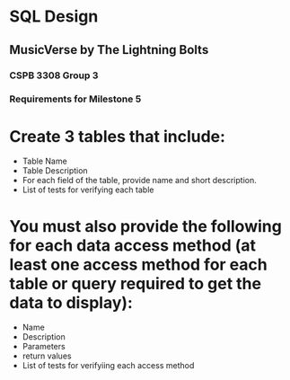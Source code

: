 # SQL Design
## MusicVerse by The Lightning Bolts
### CSPB 3308 Group 3

### Requirements for Milestone 5
# Create 3 tables that include:
+ Table Name
+ Table Description
+ For each field of the table, provide name and short description.
+ List of tests for verifying each table

# You must also provide the following for each data access method (at least one access method for each table or query required to get the data to display):
+ Name
+ Description
+ Parameters
+ return values
+ List of tests for verifyiing each access method


